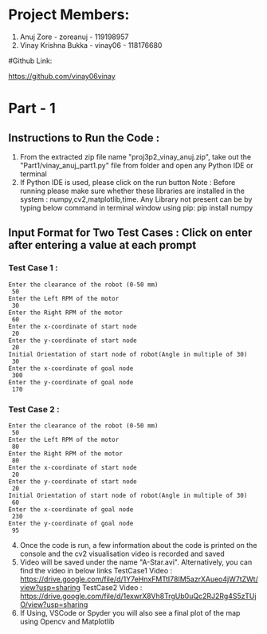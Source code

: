 # Project Members:
1. Anuj Zore - zoreanuj - 119198957
2. Vinay Krishna Bukka - vinay06 - 118176680

#Github Link: 

https://github.com/vinay06vinay

# Part - 1
## Instructions to Run the Code : 

1. From the extracted zip file name "proj3p2_vinay_anuj.zip", take out the "Part1/vinay_anuj_part1.py" file from folder and open any Python IDE or terminal
2. If Python IDE is used, please click on the run button
Note : Before running please make sure whether these libraries are installed in the system : numpy,cv2,matplotlib,time.
Any Library not present can be by typing below command in terminal window using pip:
       pip install numpy
       
## Input Format for Two Test Cases : Click on enter after entering a value at each prompt

### Test Case 1 : 
	Enter the clearance of the robot (0-50 mm)
	 50
	Enter the Left RPM of the motor
	 30
	Enter the Right RPM of the motor
	 60
	Enter the x-coordinate of start node
	 20
	Enter the y-coordinate of start node
	 20
	Initial Orientation of start node of robot(Angle in multiple of 30)
	 30
	Enter the x-coordinate of goal node
	 300
	Enter the y-coordinate of goal node
	 170
### Test Case 2 : 
	Enter the clearance of the robot (0-50 mm)
	 50
	Enter the Left RPM of the motor
	 80
	Enter the Right RPM of the motor
	 80
	Enter the x-coordinate of start node
	 20
	Enter the y-coordinate of start node
	 20
	Initial Orientation of start node of robot(Angle in multiple of 30)
	 60
	Enter the x-coordinate of goal node
	 230
	Enter the y-coordinate of goal node
	 95



4. Once the code is run, a few information about the code is printed on the console and the cv2 visualisation video is recorded and saved
5. Video will be saved under the name "A-Star.avi". Alternatively, you can find the video in below links
    TestCase1 Video : https://drive.google.com/file/d/1Y7eHnxFMTtI78IM5azrXAueo4jW7tZWt/view?usp=sharing
    TestCase2 Video : https://drive.google.com/file/d/1exwrX8Vh8TrgUb0uQc2RJ2Rg4S5zTUjO/view?usp=sharing
6. If Using, VSCode or Spyder you will also see a final plot of the map using Opencv and Matplotlib





